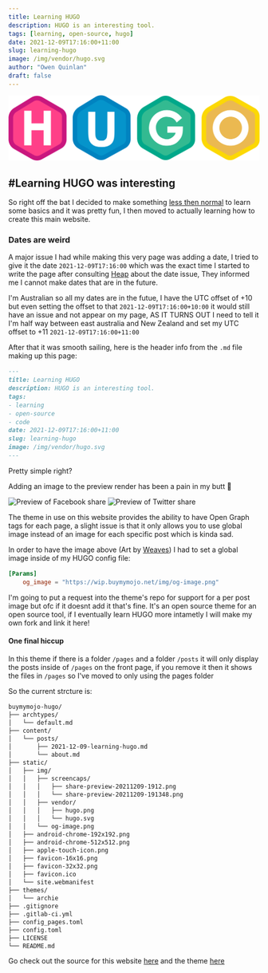 ```yaml
---
title: Learning HUGO
description: HUGO is an interesting tool.
tags: [learning, open-source, hugo]
date: 2021-12-09T17:16:00+11:00
slug: learning-hugo
image: /img/vendor/hugo.svg
author: "Owen Quinlan"
draft: false
---
```


![HUGO logo](/img/vendor/hugo.svg)

## #Learning HUGO was interesting

So right off the bat I decided to make something [less then normal](https://shell.buymymojo.net/) to learn some basics and it was pretty fun, I then moved to actually learning how to create this main website.

### Dates are weird

A major issue I had while making this very page was adding a date, I tried to give it the date `2021-12-09T17:16:00` which was the exact time I started to write the page after consulting [Heap](https://gitlab.com/HeapUnderflow) about the date issue, They informed me I cannot make dates that are in the future.

I'm Australian so all my dates are in the futue, I have the UTC offset of +10 but even setting the offset to that `2021-12-09T17:16:00+10:00` it would still have an issue and not appear on my page, AS IT TURNS OUT I need to tell it I'm half way between east australia and New Zealand and set my UTC offset to +11 `2021-12-09T17:16:00+11:00`

After that it was smooth sailing, here is the header info from the `.md` file making up this page:

```markdown
---
title: Learning HUGO
description: HUGO is an interesting tool.
tags:
- learning
- open-source
- code
date: 2021-12-09T17:16:00+11:00
slug: learning-hugo
image: /img/vendor/hugo.svg
---
```

Pretty simple right?

Adding an image to the preview render has been a pain in my butt :triumph:

![Preview of Facebook share](/img/screencaps/share-preview-20211209-1912.png)
![Preview of Twitter share](/img/screencaps/share-preview-20211209-1913.png)

The theme in use on this website provides the ability to have Open Graph tags for each page, a slight issue is that it only allows you to use global image instead of an image for each specific post which is kinda sad.

In order to have the image above (Art by [Weaves](https://twitter.com/Weaveasy)) I had to set a global image inside of my HUGO config file:

```toml
[Params]
    og_image = "https://wip.buymymojo.net/img/og-image.png"
```

I'm going to put a request into the theme's repo for support for a per post image but ofc if it doesnt add it that's fine. It's an open source theme for an open source tool, if I eventually learn HUGO more intametly I will make my own fork and link it here!

#### One final hiccup

In this theme if there is a folder `/pages` and a folder `/posts` it will only display the posts inside of `/pages` on the front page, if you remove it then it shows the files in `/pages` so I've moved to only using the pages folder

So the current strcture is:

```
buymymojo-hugo/
├── archtypes/
│   └── default.md
├── content/
│   └── posts/
│       ├── 2021-12-09-learning-hugo.md
│       └── about.md
├── static/
│   ├── img/
│   │   ├── screencaps/
│   │   │   ├── share-preview-20211209-1912.png
│   │   │   └── share-preview-20211209-191348.png
│   │   ├── vendor/
│   │   │   ├── hugo.png
│   │   │   └── hugo.svg
│   │   └── og-image.png
│   ├── android-chrome-192x192.png
│   ├── android-chrome-512x512.png
│   ├── apple-touch-icon.png
│   ├── favicon-16x16.png
│   ├── favicon-32x32.png
│   ├── favicon.ico
│   └── site.webmanifest
├── themes/
│   └── archie
├── .gitignore
├── .gitlab-ci.yml
├── config_pages.toml
├── config.toml
├── LICENSE
└── README.md
```

Go check out the source for this website [here](https://gitlab.com/BuyMyMojo/buymymojo-hugo) and the theme [here](https://github.com/athul/archie)
